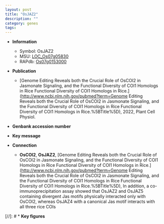 ```yaml
---
layout: post
title: "OsJAZ2"
description: ""
category: genes
tags: 
---
```


* **Information**  
    + Symbol: OsJAZ2  
    + MSU: [LOC_Os07g05830](http://rice.uga.edu/cgi-bin/ORF_infopage.cgi?orf=LOC_Os07g05830)  
    + RAPdb: [Os07g0153000](https://rapdb.dna.affrc.go.jp/locus/?name=Os07g0153000)  

* **Publication**  
    + [Genome Editing Reveals both the Crucial Role of OsCOI2 in Jasmonate Signaling, and the Functional Diversity of COI1 Homologs in Rice Functional Diversity of COI1 Homologs in Rice.](http://www.ncbi.nlm.nih.gov/pubmed?term=Genome Editing Reveals both the Crucial Role of OsCOI2 in Jasmonate Signaling, and the Functional Diversity of COI1 Homologs in Rice Functional Diversity of COI1 Homologs in Rice.%5BTitle%5D), 2022, Plant Cell Physiol.

* **Genbank accession number**  

* **Key message**  

* **Connection**  
    + __OsCOI2__, __OsJAZ2__, [Genome Editing Reveals both the Crucial Role of OsCOI2 in Jasmonate Signaling, and the Functional Diversity of COI1 Homologs in Rice Functional Diversity of COI1 Homologs in Rice.](http://www.ncbi.nlm.nih.gov/pubmed?term=Genome Editing Reveals both the Crucial Role of OsCOI2 in Jasmonate Signaling, and the Functional Diversity of COI1 Homologs in Rice Functional Diversity of COI1 Homologs in Rice.%5BTitle%5D),  In addition, a co-immunoprecipitation assay showed that OsJAZ2 and OsJAZ5 containing divergent Jas motifs physically interacted only with OsCOI2, whereas OsJAZ4 with a canonical Jas motif interacts with all three rice COIs

[//]: # * **Key figures**  


